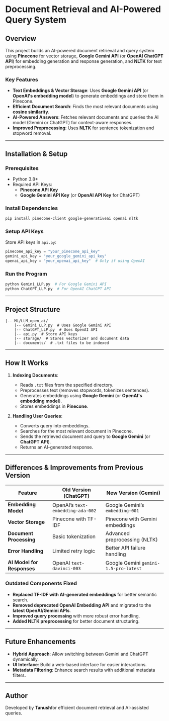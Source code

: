# Document Retrieval and AI-Powered Query System

## Overview
This project builds an AI-powered document retrieval and query system using **Pinecone** for vector storage, **Google Gemini API** (or **OpenAI ChatGPT API**) for embedding generation and response generation, and **NLTK** for text preprocessing.

### Key Features
- **Text Embeddings & Vector Storage**: Uses **Google Gemini API** (or **OpenAI's embedding model**) to generate embeddings and store them in Pinecone.
- **Efficient Document Search**: Finds the most relevant documents using **cosine similarity**.
- **AI-Powered Answers**: Fetches relevant documents and queries the AI model (Gemini or ChatGPT) for context-aware responses.
- **Improved Preprocessing**: Uses **NLTK** for sentence tokenization and stopword removal.

---
## Installation & Setup

### Prerequisites
- Python 3.8+
- Required API Keys:
  - **Pinecone API Key**
  - **Google Gemini API Key** (or **OpenAI API Key** for ChatGPT)

### Install Dependencies
```bash
pip install pinecone-client google-generativeai openai nltk
```

### Setup API Keys
Store API keys in `api.py`:
```python
pinecone_api_key = "your_pinecone_api_key"
gemini_api_key = "your_google_gemini_api_key"
openai_api_key = "your_openai_api_key"  # Only if using OpenAI
```

### Run the Program
```bash
python Gemini_LLP.py  # For Google Gemini API
python ChatGPT_LLP.py  # For OpenAI ChatGPT API
```

---
## Project Structure
```
|-- ML/LLM_open_ai/
    |-- Gemini_LLP.py  # Uses Google Gemini API
    |-- ChatGPT_LLP.py  # Uses OpenAI API
    |-- api.py  # Store API keys
    |-- storage/  # Stores vectorizer and document data
    |-- documents/  # .txt files to be indexed
```

---
## How It Works

1. **Indexing Documents**:
   - Reads `.txt` files from the specified directory.
   - Preprocesses text (removes stopwords, tokenizes sentences).
   - Generates embeddings using **Google Gemini** (or **OpenAI's embedding model**).
   - Stores embeddings in **Pinecone**.

2. **Handling User Queries**:
   - Converts query into embeddings.
   - Searches for the most relevant document in Pinecone.
   - Sends the retrieved document and query to **Google Gemini** (or **ChatGPT API**).
   - Returns an AI-generated response.

---
## Differences & Improvements from Previous Version

| Feature | Old Version (ChatGPT) | New Version (Gemini) |
|---------|----------------|----------------|
| **Embedding Model** | OpenAI’s `text-embedding-ada-002` | Google Gemini’s `embedding-001` |
| **Vector Storage** | Pinecone with TF-IDF | Pinecone with Gemini embeddings |
| **Document Processing** | Basic tokenization | Advanced preprocessing (NLTK) |
| **Error Handling** | Limited retry logic | Better API failure handling |
| **AI Model for Responses** | OpenAI `text-davinci-003` | Google Gemini `gemini-1.5-pro-latest` |

### Outdated Components Fixed
- **Replaced TF-IDF with AI-generated embeddings** for better semantic search.
- **Removed deprecated OpenAI Embedding API** and migrated to the **latest OpenAI/Gemini APIs**.
- **Improved query processing** with more robust error handling.
- **Added NLTK preprocessing** for better document structuring.

---
## Future Enhancements
- **Hybrid Approach**: Allow switching between Gemini and ChatGPT dynamically.
- **UI Interface**: Build a web-based interface for easier interactions.
- **Metadata Filtering**: Enhance search results with additional metadata filters.

---
## Author
Developed by **Tanush**for efficient document retrieval and AI-assisted queries.